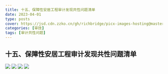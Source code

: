 ```yaml
---
title: 十五、保障性安居工程审计发现共性问题清单
date: 2023-04-01
type: posts
cover: https://jsd.cdn.zzko.cn/gh/richbridge/picx-images-hosting@master/thumbnail/审技.jpg
categories: [审技]
tags: [审计共性问题]
---
```

## 十五、保障性安居工程审计发现共性问题清单

![](https://jsd.cdn.zzko.cn/gh/richbridge/picx-images-hosting@master/审技/共性问题清单/保障性安居工程审计发现共性问题清单/保障性安居工程审计发现共性问题清单_1.jpg)
![](https://jsd.cdn.zzko.cn/gh/richbridge/picx-images-hosting@master/审技/共性问题清单/保障性安居工程审计发现共性问题清单/保障性安居工程审计发现共性问题清单_2.jpg)
![](https://jsd.cdn.zzko.cn/gh/richbridge/picx-images-hosting@master/审技/共性问题清单/保障性安居工程审计发现共性问题清单/保障性安居工程审计发现共性问题清单_3.jpg)
![](https://jsd.cdn.zzko.cn/gh/richbridge/picx-images-hosting@master/审技/共性问题清单/保障性安居工程审计发现共性问题清单/保障性安居工程审计发现共性问题清单_4.jpg)
